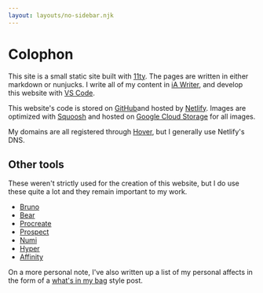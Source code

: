```yaml
---
layout: layouts/no-sidebar.njk
---
```


# Colophon

This site is a small static site built with [11ty](https://www.11ty.dev/). The pages are written in either markdown or nunjucks. I write all of my content in [iA Writer](https://ia.net/writer), and develop this website with [VS Code](https://code.visualstudio.com/).

This website's code is stored on [GitHub](https://github.com/MattMcAdams/mattmcadams.com)and hosted by [Netlify](https://www.netlify.com/). Images are optimized with [Squoosh](https://squoosh.app/) and hosted on [Google Cloud Storage](https://cloud.google.com/storage) for all images.

My domains are all registered through [Hover](https://www.hover.com/), but I generally use Netlify's DNS.

## Other tools

These weren't strictly used for the creation of this website, but I do use these quite a lot and they remain important to my work.

- [Bruno](https://www.usebruno.com/)
- [Bear](https://bear.app/)
- [Procreate](https://procreate.com/)
- [Prospect](https://jaromvogel.com/prospectapp)
- [Numi](https://numi.app/)
- [Hyper](https://hyper.is/)
- [Affinity](https://affinity.serif.com/en-us/)

On a more personal note, I've also written up a list of my personal affects in the form of a [what's in my bag](/objects) style post.
